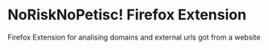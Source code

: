 # NoRiskNoPetisc! Firefox Extension

Firefox Extension for analising domains and external urls got from a website

